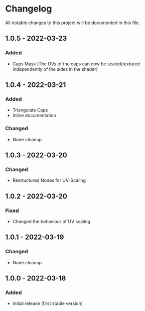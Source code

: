 # Changelog

All notable changes to this project will be documented in this file.

## 1.0.5 - 2022-03-23
### Added
- Caps Mask (The UVs of the caps can now be scaled/textured independently of the sides in the shader)

## 1.0.4 - 2022-03-21
### Added
- Triangulate Caps
- Inline documentation

### Changed
- Node cleanup

## 1.0.3 - 2022-03-20
### Changed
- Restructured Nodes for UV-Scaling

## 1.0.2 - 2022-03-20
### Fixed
- Changed the behaviour of UV scaling

## 1.0.1 - 2022-03-19
### Changed
- Node cleanup

## 1.0.0 - 2022-03-18
### Added
- Initial release (first stable version)
